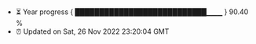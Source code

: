 - ⏳ Year progress { ███████████████████████████▁▁▁ } 90.40 %
- ⏰ Updated on Sat, 26 Nov 2022 23:20:04 GMT

